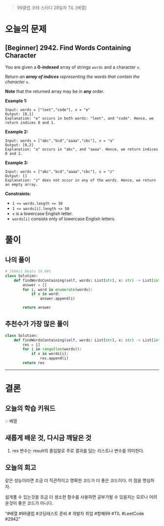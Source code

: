 > 99클럽 코테 스터디 28일차 TIL [배열]
> 

# 오늘의 문제

## [Beginner] 2942. Find Words Containing Character

You are given a **0-indexed** array of strings `words` and a character `x`.

Return *an **array of indices** representing the words that contain the character* `x`.

**Note** that the returned array may be in **any** order.

**Example 1:**

```
Input: words = ["leet","code"], x = "e"
Output: [0,1]
Explanation: "e" occurs in both words: "leet", and "code". Hence, we return indices 0 and 1.

```

**Example 2:**

```
Input: words = ["abc","bcd","aaaa","cbc"], x = "a"
Output: [0,2]
Explanation: "a" occurs in "abc", and "aaaa". Hence, we return indices 0 and 2.

```

**Example 3:**

```
Input: words = ["abc","bcd","aaaa","cbc"], x = "z"
Output: []
Explanation: "z" does not occur in any of the words. Hence, we return an empty array.

```

**Constraints:**

- `1 <= words.length <= 50`
- `1 <= words[i].length <= 50`
- `x` is a lowercase English letter.
- `words[i]` consists only of lowercase English letters.

# 풀이

## 나의 풀이

```python
# [66ms] Beats 19.06%
class Solution:
    def findWordsContaining(self, words: List[str], x: str) -> List[int]:
        answer = []
        for i, word in enumerate(words):
            if x in word:
                answer.append(i)

        return answer
```

## 추천수가 가장 많은 풀이

```python
class Solution:
    def findWordsContaining(self, words: List[str], x: str) -> List[int]:
        res = []
        for i in range(len(words)):
            if x in words[i]:
                res.append(i)
        return res
```

---

# 결론

## 오늘의 학습 키워드

<aside>
💡 배열

</aside>

## 새롭게 배운 것, 다시금 깨달은 것

1. res 변수는 result의 줄임말로 주로 결과를 담는 리스트나 변수를 의미한다.

## 오늘의 회고

같은 성능이라면 조금 더 직관적이고 명확한 코드가 더 좋은 코드이다. 이 점을 명심하자.

쉽게풀 수 있는것을 조금 더 생소한 함수를 사용하면 공부가될 수 있을지는 모르나 어려운것이 좋은 코드가 아니다.

“#배열 #99클럽 #코딩테스트 준비 # 개발자 취업 #항해99 #TIL #LeetCode #2942”